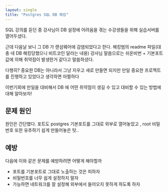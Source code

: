 ```yaml
---
layout: single
title: "Postgres SQL DB 해킹"
---
```


SQL 강의를 듣던 중 강사님이 DB 설정에 어려움을 겪는 수강생들을 위해 실습서버를 열어두셨다.

근데 다음날 보니 그 DB 가 랜섬웨어에 감염되었다고 한다. 해킹범의 readme 파일(대충 네 DB 해킹당했으니 비트코인 달라는 내용)  강사님 말씀으로는 쉬운비번 + 기본포트값에 의해 취약점이 발생한거 같다고 말씀하셨다.

다행히? 중요한 DB는 아니라서 그냥 지우고 새로 만들면 되지만 만일 중요한 프로젝트를 진행하고 있었다고 생각하면 아찔하다

이번기회에 만일을 대비해서 DB 에 어떤 취약점이 생길 수 있고 대비할 수 있는 방법에 대해 알아보자!

## 문제 원인
원인은 간단했다. 포트도 postgres 기본포트를 그대로 외부로 열어놓았고 , root 비밀번호 또한 유추하기 쉽게 만들어놓은 탓..<br>

## 예방
다음에 이와 같은 문제를 예방하려면 어떻게 해야할까
* 포트를 기본포트로 그대로 노출하는 것은 피하자
* 비밀번호를 너무 쉽게 설정하지 말자
* 가능하면 네트워크를 잘 설정해 외부에서 들어오지 못하게 하도록 하자
